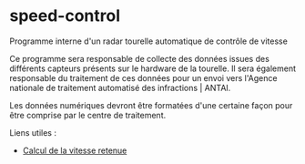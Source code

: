 # speed-control

Programme interne d'un radar tourelle automatique de contrôle de vitesse

Ce programme sera responsable de collecte des données issues des différents capteurs présents sur le hardware de la tourelle.
Il sera également responsable du traitement de ces données pour un envoi vers l'Agence nationale de traitement automatisé des infractions | ANTAI.

Les données numériques devront être formatées d'une certaine façon pour être comprise par le centre de traitement.

Liens utiles :

- [Calcul de la vitesse retenue](https://www.securite-routiere.gouv.fr/radars/differents-types-de-radars/radars-fixes/radars-de-controle-de-la-vitesse-fixes#marge-technique-1118)
